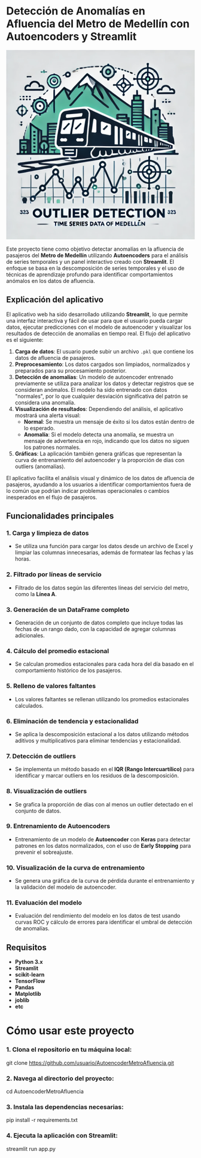 # Detección de Anomalías en Afluencia del Metro de Medellín con Autoencoders y Streamlit

![Logo](./assets/logo.png)

Este proyecto tiene como objetivo detectar anomalías en la afluencia de pasajeros del **Metro de Medellín** utilizando **Autoencoders** para el análisis de series temporales y un panel interactivo creado con **Streamlit**. El enfoque se basa en la descomposición de series temporales y el uso de técnicas de aprendizaje profundo para identificar comportamientos anómalos en los datos de afluencia.

## Explicación del aplicativo

El aplicativo web ha sido desarrollado utilizando **Streamlit**, lo que permite una interfaz interactiva y fácil de usar para que el usuario pueda cargar datos, ejecutar predicciones con el modelo de autoencoder y visualizar los resultados de detección de anomalías en tiempo real. El flujo del aplicativo es el siguiente:

1. **Carga de datos**: El usuario puede subir un archivo `.pkl` que contiene los datos de afluencia de pasajeros.
2. **Preprocesamiento**: Los datos cargados son limpiados, normalizados y preparados para su procesamiento posterior.
3. **Detección de anomalías**: Un modelo de autoencoder entrenado previamente se utiliza para analizar los datos y detectar registros que se consideran anómalos. El modelo ha sido entrenado con datos "normales", por lo que cualquier desviación significativa del patrón se considera una anomalía.
4. **Visualización de resultados**: Dependiendo del análisis, el aplicativo mostrará una alerta visual:
   - **Normal**: Se muestra un mensaje de éxito si los datos están dentro de lo esperado.
   - **Anomalía**: Si el modelo detecta una anomalía, se muestra un mensaje de advertencia en rojo, indicando que los datos no siguen los patrones normales.
5. **Gráficas**: La aplicación también genera gráficas que representan la curva de entrenamiento del autoencoder y la proporción de días con outliers (anomalías).

El aplicativo facilita el análisis visual y dinámico de los datos de afluencia de pasajeros, ayudando a los usuarios a identificar comportamientos fuera de lo común que podrían indicar problemas operacionales o cambios inesperados en el flujo de pasajeros.

## Funcionalidades principales

### 1. Carga y limpieza de datos
- Se utiliza una función para cargar los datos desde un archivo de Excel y limpiar las columnas innecesarias, además de formatear las fechas y las horas.

### 2. Filtrado por líneas de servicio
- Filtrado de los datos según las diferentes líneas del servicio del metro, como la **Línea A**.

### 3. Generación de un DataFrame completo
- Generación de un conjunto de datos completo que incluye todas las fechas de un rango dado, con la capacidad de agregar columnas adicionales.

### 4. Cálculo del promedio estacional
- Se calculan promedios estacionales para cada hora del día basado en el comportamiento histórico de los pasajeros.

### 5. Relleno de valores faltantes
- Los valores faltantes se rellenan utilizando los promedios estacionales calculados.

### 6. Eliminación de tendencia y estacionalidad
- Se aplica la descomposición estacional a los datos utilizando métodos aditivos y multiplicativos para eliminar tendencias y estacionalidad.

### 7. Detección de outliers
- Se implementa un método basado en el **IQR (Rango Intercuartílico)** para identificar y marcar outliers en los residuos de la descomposición.

### 8. Visualización de outliers
- Se grafica la proporción de días con al menos un outlier detectado en el conjunto de datos.

### 9. Entrenamiento de Autoencoders
- Entrenamiento de un modelo de **Autoencoder** con **Keras** para detectar patrones en los datos normalizados, con el uso de **Early Stopping** para prevenir el sobreajuste.

### 10. Visualización de la curva de entrenamiento
- Se genera una gráfica de la curva de pérdida durante el entrenamiento y la validación del modelo de autoencoder.

### 11. Evaluación del modelo
- Evaluación del rendimiento del modelo en los datos de test usando curvas ROC y cálculo de errores para identificar el umbral de detección de anomalías.

## Requisitos

- **Python 3.x**
- **Streamlit**
- **scikit-learn**
- **TensorFlow**
- **Pandas**
- **Matplotlib**
- **joblib**
- **etc**

# Cómo usar este proyecto

### 1. Clona el repositorio en tu máquina local:
git clone https://github.com/usuario/AutoencoderMetroAfluencia.git

### 2. Navega al directorio del proyecto:
cd AutoencoderMetroAfluencia

### 3. Instala las dependencias necesarias:
pip install -r requirements.txt

### 4. Ejecuta la aplicación con Streamlit:
streamlit run app.py

